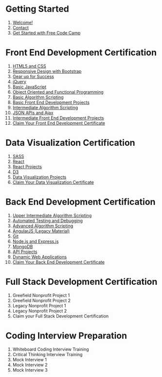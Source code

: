 # Getting Started
1. [Welcome!](https://github.com/Rafase282/My-FreeCodeCamp-Code/wiki#welcome)
2. [Contact](https://github.com/Rafase282/My-FreeCodeCamp-Code/wiki#contact-me)
3. [Get Started with Free Code Camp](https://github.com/Rafase282/My-FreeCodeCamp-Code/wiki#get-started-with-free-code-camp)

# Front End Development Certification
1. [HTML5 and CSS](https://github.com/Rafase282/My-FreeCodeCamp-Code/wiki#html5-and-css)
2. [Responsive Design with Bootstrap](https://github.com/Rafase282/My-FreeCodeCamp-Code/wiki#responsive-design-with-bootstrap)
3. [Gear up for Success](https://github.com/Rafase282/My-FreeCodeCamp-Code/wiki#gear-up-for-success)
4. [jQuery](https://github.com/Rafase282/My-FreeCodeCamp-Code/wiki#jquery)
5. [Basic JavaScript](https://github.com/Rafase282/My-FreeCodeCamp-Code/wiki#basic-javascript)
6. [Object Oriented and Functional Programming](https://github.com/Rafase282/My-FreeCodeCamp-Code/wiki#object-oriented-and-functional-programming)
7. [Basic Algorithm Scripting](https://github.com/Rafase282/My-FreeCodeCamp-Code/wiki#basic-algorithm-scripting)
8. [Basic Front End Development Projects](https://github.com/Rafase282/My-FreeCodeCamp-Code/wiki#basic-front-end-development-projects)
9. [Intermediate Algorithm Scripting](https://github.com/Rafase282/My-FreeCodeCamp-Code/wiki#intermediate-algorithm-scripting)
10. [JSON APIs and Ajax](https://github.com/Rafase282/My-FreeCodeCamp-Code/wiki#json-apis-and-ajax-)
11. [Intermediate Front End Development Projects](https://github.com/Rafase282/My-FreeCodeCamp-Code/wiki#intermediate-front-end-development-projects)
12. [Claim Your Front End Development Certificate](https://github.com/Rafase282/My-FreeCodeCamp-Code/wiki#claim-your-front-end-development-certificate)

# Data Visualization Certification
1. [SASS](https://github.com/Rafase282/My-FreeCodeCamp-Code/wiki#sass-)
2. [React](https://github.com/Rafase282/My-FreeCodeCamp-Code/wiki#react-)
3. [React Projects](https://github.com/Rafase282/My-FreeCodeCamp-Code/wiki#react-projects-)
4. [D3](https://github.com/Rafase282/My-FreeCodeCamp-Code/wiki#d3-)
5. [Data Visualization Projects](https://github.com/Rafase282/My-FreeCodeCamp-Code/wiki#data-visualization-projects-)
6. [Claim Your Data Visualization Certificate](https://github.com/Rafase282/My-FreeCodeCamp-Code/wiki#claim-your-data-visualization-certificate-)

# Back End Development Certification
1. [Upper Intermediate Algorithm Scripting](https://github.com/Rafase282/My-FreeCodeCamp-Code/wiki#upper-intermediate-algorithm-scripting)
2. [Automated Testing and Debugging](https://github.com/Rafase282/My-FreeCodeCamp-Code/wiki#automated-testing-and-debugging)
3. [Advanced Algorithm Scripting](https://github.com/Rafase282/My-FreeCodeCamp-Code/wiki#advanced-algorithm-scripting)
4. [AngularJS (Legacy Material)](https://github.com/Rafase282/My-FreeCodeCamp-Code/wiki#angularjs)
5. [Git](https://github.com/Rafase282/My-FreeCodeCamp-Code/wiki#git)
6. [Node.js and Express.js](https://github.com/Rafase282/My-FreeCodeCamp-Code/wiki#nodejs-and-expressjs)
7. [MongoDB](https://github.com/Rafase282/My-FreeCodeCamp-Code/wiki#mongodb)
8. [API Projects](https://github.com/Rafase282/My-FreeCodeCamp-Code/wiki#api-projects)
9. [Dynamic Web Applications](https://github.com/Rafase282/My-FreeCodeCamp-Code/wiki#dynamic-web-applications)
10. [Claim Your Back End Development Certificate](https://github.com/Rafase282/My-FreeCodeCamp-Code/wiki#claim-your-full-stack-development-certificate)

# Full Stack Development Certification
1. Greefield Nonprofit Project 1
2. Greefield Nonprofit Project 2
3. Legacy Nonprofit Project 1
4. Legacy Nonprofit Project 2
5. Claim your Full Stack Development Certification

# Coding Interview Preparation
1. Whiteboard Coding Interview Training
2. Critical Thinking Interview Training
3. Mock Interview 1
4. Mock Interview 2
5. Mock Interview 3
